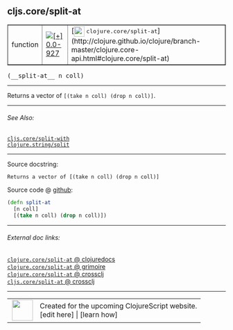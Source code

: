 ## cljs.core/split-at



 <table border="1">
<tr>
<td>function</td>
<td><a href="https://github.com/cljsinfo/cljs-api-docs/tree/0.0-927"><img valign="middle" alt="[+] 0.0-927" title="Added in 0.0-927" src="https://img.shields.io/badge/+-0.0--927-lightgrey.svg"></a> </td>
<td>
[<img height="24px" valign="middle" src="http://i.imgur.com/1GjPKvB.png"> <samp>clojure.core/split-at</samp>](http://clojure.github.io/clojure/branch-master/clojure.core-api.html#clojure.core/split-at)
</td>
</tr>
</table>


 <samp>
(__split-at__ n coll)<br>
</samp>

---

Returns a vector of `[(take n coll) (drop n coll)]`.



---


###### See Also:

[`cljs.core/split-with`](../cljs.core/split-with.md)<br>
[`clojure.string/split`](../clojure.string/split.md)<br>

---


Source docstring:

```
Returns a vector of [(take n coll) (drop n coll)]
```


Source code @ [github](https://github.com/clojure/clojurescript/blob/r3269/src/main/cljs/cljs/core.cljs#L4171-L4174):

```clj
(defn split-at
  [n coll]
  [(take n coll) (drop n coll)])
```

<!--
Repo - tag - source tree - lines:

 <pre>
clojurescript @ r3269
└── src
    └── main
        └── cljs
            └── cljs
                └── <ins>[core.cljs:4171-4174](https://github.com/clojure/clojurescript/blob/r3269/src/main/cljs/cljs/core.cljs#L4171-L4174)</ins>
</pre>

-->

---



###### External doc links:

[`clojure.core/split-at` @ clojuredocs](http://clojuredocs.org/clojure.core/split-at)<br>
[`clojure.core/split-at` @ grimoire](http://conj.io/store/v1/org.clojure/clojure/1.7.0-beta3/clj/clojure.core/split-at/)<br>
[`clojure.core/split-at` @ crossclj](http://crossclj.info/fun/clojure.core/split-at.html)<br>
[`cljs.core/split-at` @ crossclj](http://crossclj.info/fun/cljs.core.cljs/split-at.html)<br>

---

 <table>
<tr><td>
<img valign="middle" align="right" width="48px" src="http://i.imgur.com/Hi20huC.png">
</td><td>
Created for the upcoming ClojureScript website.<br>
[edit here] | [learn how]
</td></tr></table>

[edit here]:https://github.com/cljsinfo/cljs-api-docs/blob/master/cljsdoc/cljs.core/split-at.cljsdoc
[learn how]:https://github.com/cljsinfo/cljs-api-docs/wiki/cljsdoc-files

<!--

This information was too distracting to show to readers, but I'll leave it
commented here since it is helpful to:

- pretty-print the data used to generate this document
- and show how to retrieve that data



The API data for this symbol:

```clj
{:description "Returns a vector of `[(take n coll) (drop n coll)]`.",
 :ns "cljs.core",
 :name "split-at",
 :signature ["[n coll]"],
 :history [["+" "0.0-927"]],
 :type "function",
 :related ["cljs.core/split-with" "clojure.string/split"],
 :full-name-encode "cljs.core/split-at",
 :source {:code "(defn split-at\n  [n coll]\n  [(take n coll) (drop n coll)])",
          :title "Source code",
          :repo "clojurescript",
          :tag "r3269",
          :filename "src/main/cljs/cljs/core.cljs",
          :lines [4171 4174]},
 :full-name "cljs.core/split-at",
 :clj-symbol "clojure.core/split-at",
 :docstring "Returns a vector of [(take n coll) (drop n coll)]"}

```

Retrieve the API data for this symbol:

```clj
;; from Clojure REPL
(require '[clojure.edn :as edn])
(-> (slurp "https://raw.githubusercontent.com/cljsinfo/cljs-api-docs/catalog/cljs-api.edn")
    (edn/read-string)
    (get-in [:symbols "cljs.core/split-at"]))
```

-->
